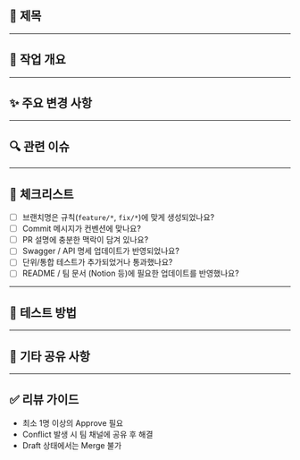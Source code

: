 ## 📌 제목
<!-- 
[태그] 작업 요약 
예: feat: 직원 등록 API 구현
태그 예시: feat, fix, refactor, docs, test, chore 
-->

---

## 📖 작업 개요
<!-- 
이번 PR에서 구현/수정한 내용을 간단히 요약해 주세요. 
-->

---

## ✨ 주요 변경 사항
<!-- 
- 새로운 기능 추가
- 기존 기능 수정
- 버그 수정
- 문서/테스트 추가 
-->

---

## 🔍 관련 이슈
<!-- 
이슈 번호를 연결하세요.
예: Closes #12 
-->

---

## 📝 체크리스트
- [ ] 브랜치명은 규칙(`feature/*`, `fix/*`)에 맞게 생성되었나요?
- [ ] Commit 메시지가 컨벤션에 맞나요?
- [ ] PR 설명에 충분한 맥락이 담겨 있나요?
- [ ] Swagger / API 명세 업데이트가 반영되었나요?
- [ ] 단위/통합 테스트가 추가되었거나 통과했나요?
- [ ] README / 팀 문서 (Notion 등)에 필요한 업데이트를 반영했나요?

---

## 🧪 테스트 방법
<!-- 
테스트 케이스 / 시나리오를 구체적으로 적어주세요.
예:
1. 직원 등록 API 호출 (POST /api/employees)
2. 동일 이메일 재등록 시 409 Conflict 발생 확인
-->

---

## 💬 기타 공유 사항
<!-- 
리뷰어가 알면 좋은 정보 (예: 의존성 추가, DB 마이그레이션 필요 등)
-->

---

## ✅ 리뷰 가이드
- 최소 1명 이상의 Approve 필요
- Conflict 발생 시 팀 채널에 공유 후 해결
- Draft 상태에서는 Merge 불가
